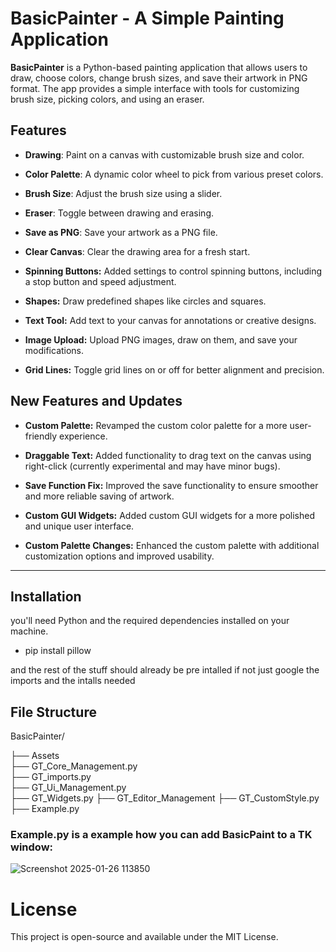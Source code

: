 # BasicPainter - A Simple Painting Application

**BasicPainter** is a Python-based painting application that allows users to draw, choose colors, change brush sizes, and save their artwork in PNG format. The app provides a simple interface with tools for customizing brush size, picking colors, and using an eraser. 

## Features

- **Drawing**: Paint on a canvas with customizable brush size and color.

- **Color Palette**: A dynamic color wheel to pick from various preset colors.

- **Brush Size**: Adjust the brush size using a slider.

- **Eraser**: Toggle between drawing and erasing.

- **Save as PNG**: Save your artwork as a PNG file.

- **Clear Canvas**: Clear the drawing area for a fresh start.

- **Spinning Buttons:** Added settings to control spinning buttons, including a stop button and speed adjustment.

- **Shapes:** Draw predefined shapes like circles and squares.

- **Text Tool:** Add text to your canvas for annotations or creative designs.

- **Image Upload:** Upload PNG images, draw on them, and save your modifications.

- **Grid Lines:** Toggle grid lines on or off for better alignment and precision.


## New Features and Updates

- **Custom Palette:** Revamped the custom color palette for a more user-friendly experience.

- **Draggable Text:** Added functionality to drag text on the canvas using right-click (currently experimental and may have minor bugs).

- **Save Function Fix:** Improved the save functionality to ensure smoother and more reliable saving of artwork.

- **Custom GUI Widgets:** Added custom GUI widgets for a more polished and unique user interface.

- **Custom Palette Changes:** Enhanced the custom palette with additional customization options and improved usability.

----------------------------------------------------------------------------------------------------------------------------------------------------------------------

## Installation

 you'll need Python and the required dependencies installed on your machine.

- pip install pillow


and the rest of the stuff should already be pre intalled if not just google the imports and the intalls needed


## File Structure

BasicPainter/

├── Assets\
├── GT_Core_Management.py            
├── GT_imports.py             
├── GT_Ui_Management.py       
├── GT_Widgets.py
├── GT_Editor_Management
├── GT_CustomStyle.py   
├── Example.py 

### Example.py is a example how you can add BasicPaint to a TK window:

![Screenshot 2025-01-26 113850](https://github.com/user-attachments/assets/bc26e2c9-a12a-4215-80f8-d0d416b595ec) 

# License
 This project is open-source and available under the MIT License.
